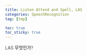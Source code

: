 ```yaml
---
title: Listen Attend and Spell, LAS
categories: SpeechRecognition
tag: [tmp]

toc: true
toc_sticky: true
---
```


<div style="font-size: 0.9rem; font-weight:300; line-height: 1.6rem;">
LAS 무엇인가?<br>
</div>



